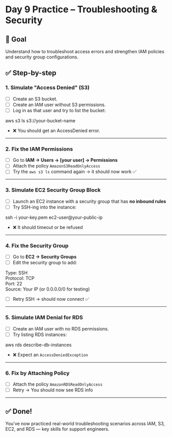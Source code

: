 # Day 9 Practice – Troubleshooting & Security

## 🔐 Goal
Understand how to troubleshoot access errors and strengthen IAM policies and security group configurations.


## ✅ Step-by-step

### 1. **Simulate "Access Denied" (S3)**

- [ ] Create an S3 bucket.
- [ ] Create an IAM user without S3 permissions.
- [ ] Log in as that user and try to list the bucket:

aws s3 ls s3://your-bucket-name

- ❌ You should get an AccessDenied error.

---

### 2. **Fix the IAM Permissions**
- [ ] Go to **IAM → Users → [your user] → Permissions**
- [ ] Attach the policy `AmazonS3ReadOnlyAccess`
- [ ] Try the `aws s3 ls` command again → it should now work ✅

---

### 3. **Simulate EC2 Security Group Block**
- [ ] Launch an EC2 instance with a security group that has **no inbound rules**
- [ ] Try SSH-ing into the instance:

ssh -i your-key.pem ec2-user@your-public-ip

- ❌ It should timeout or be refused

---

### 4. **Fix the Security Group**
- [ ] Go to **EC2 → Security Groups**
- [ ] Edit the security group to add:

Type: SSH  
Protocol: TCP  
Port: 22  
Source: Your IP (or 0.0.0.0/0 for testing)

- [ ] Retry SSH → should now connect ✅

---

### 5. **Simulate IAM Denial for RDS**
- [ ] Create an IAM user with no RDS permissions.
- [ ] Try listing RDS instances:

aws rds describe-db-instances

- ❌ Expect an `AccessDeniedException`

---

### 6. **Fix by Attaching Policy**
- [ ] Attach the policy `AmazonRDSReadOnlyAccess`
- [ ] Retry → You should now see RDS info

---

## ✅ Done!
You’ve now practiced real-world troubleshooting scenarios across IAM, S3, EC2, and RDS — key skills for support engineers.
